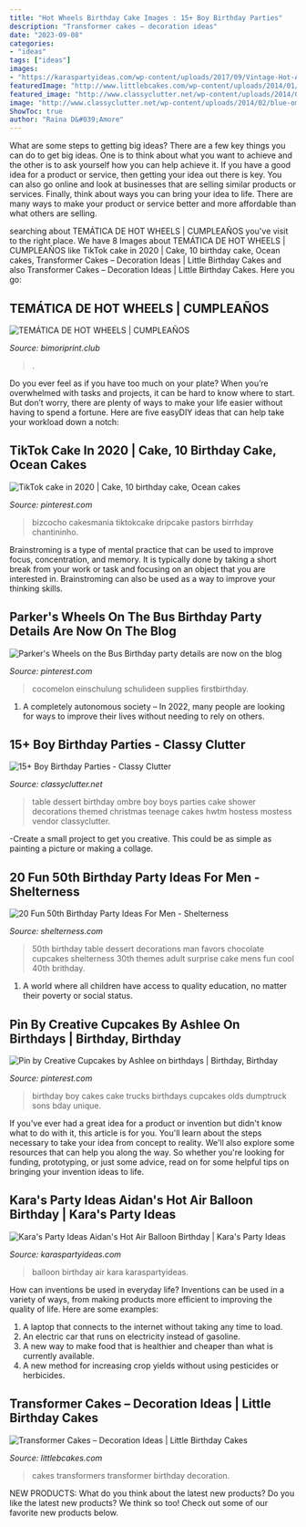 ```yaml
---
title: "Hot Wheels Birthday Cake Images : 15+ Boy Birthday Parties"
description: "Transformer cakes – decoration ideas"
date: "2023-09-08"
categories:
- "ideas"
tags: ["ideas"]
images:
- "https://karaspartyideas.com/wp-content/uploads/2017/09/Vintage-Hot-Air-Balloon-Birthday-Party-via-Karas-Party-Ideas-KarasPartyIdeas.com14.jpg"
featuredImage: "http://www.littlebcakes.com/wp-content/uploads/2014/01/Transformers-Cakes.jpg"
featured_image: "http://www.classyclutter.net/wp-content/uploads/2014/02/blue-ombre-dessert-table-cake.jpg"
image: "http://www.classyclutter.net/wp-content/uploads/2014/02/blue-ombre-dessert-table-cake.jpg"
ShowToc: true
author: "Raina D&#039;Amore"
---
```



What are some steps to getting big ideas?
There are a few key things you can do to get big ideas. One is to think about what you want to achieve and the other is to ask yourself how you can help achieve it. If you have a good idea for a product or service, then getting your idea out there is key. You can also go online and look at businesses that are selling similar products or services. Finally, think about ways you can bring your idea to life. There are many ways to make your product or service better and more affordable than what others are selling.

	

		
searching about TEMÁTICA DE HOT WHEELS | CUMPLEAÑOS you've visit to the right place. We have 8 Images about TEMÁTICA DE HOT WHEELS | CUMPLEAÑOS like TikTok cake in 2020 | Cake, 10 birthday cake, Ocean cakes, Transformer Cakes – Decoration Ideas | Little Birthday Cakes and also Transformer Cakes – Decoration Ideas | Little Birthday Cakes. Here you go:
		
    
## TEMÁTICA DE HOT WHEELS | CUMPLEAÑOS

<img loading=lazy src="http://bimoriprint.club/wp-content/uploads/2020/07/bimoriprint_hotwheels_13.jpg" onerror="this.onerror=null;this.src='https://tse3.mm.bing.net/th?id=OIP.opNUqYGs29Rnx_WhLmY1DQAAAA&amp;pid=15.1';" alt="TEMÁTICA DE HOT WHEELS | CUMPLEAÑOS">

_Source: bimoriprint.club_

>. 

	

Do you ever feel as if you have too much on your plate? When you’re overwhelmed with tasks and projects, it can be hard to know where to start. But don’t worry, there are plenty of ways to make your life easier without having to spend a fortune. Here are five easyDIY ideas that can help take your workload down a notch: 

    
## TikTok Cake In 2020 | Cake, 10 Birthday Cake, Ocean Cakes

<img loading=lazy src="https://i.pinimg.com/736x/5a/3a/37/5a3a37c8f58c0052ada085e9d1b4fbd6.jpg" onerror="this.onerror=null;this.src='https://tse4.mm.bing.net/th?id=OIP.nl4fblthiyEUOQGLKR3BogHaNK&amp;pid=15.1';" alt="TikTok cake in 2020 | Cake, 10 birthday cake, Ocean cakes">

_Source: pinterest.com_

>bizcocho cakesmania tiktokcake dripcake pastors birrhday chantininho. 

	

Brainstroming is a type of mental practice that can be used to improve focus, concentration, and memory. It is typically done by taking a short break from your work or task and focusing on an object that you are interested in. Brainstroming can also be used as a way to improve your thinking skills.

    
## Parker&#039;s Wheels On The Bus Birthday Party Details Are Now On The Blog

<img loading=lazy src="https://i.pinimg.com/736x/05/4f/6c/054f6cd0b9d29a0494faf75aca01ed9b.jpg" onerror="this.onerror=null;this.src='https://tse1.mm.bing.net/th?id=OIP.zORSWOQJVGMzCT7frgvdTgHaLH&amp;pid=15.1';" alt="Parker&#039;s Wheels on the Bus Birthday party details are now on the blog">

_Source: pinterest.com_

>cocomelon einschulung schulideen supplies firstbirthday. 

	

1. A completely autonomous society – In 2022, many people are looking for ways to improve their lives without needing to rely on others.

    
## 15+ Boy Birthday Parties - Classy Clutter

<img loading=lazy src="http://www.classyclutter.net/wp-content/uploads/2014/02/blue-ombre-dessert-table-cake.jpg" onerror="this.onerror=null;this.src='https://tse3.mm.bing.net/th?id=OIP.1SALzzQVuHrO2ckPT42DTAHaJ7&amp;pid=15.1';" alt="15+ Boy Birthday Parties - Classy Clutter">

_Source: classyclutter.net_

>table dessert birthday ombre boy boys parties cake shower decorations themed christmas teenage cakes hwtm hostess mostess vendor classyclutter. 

	

-Create a small project to get you creative. This could be as simple as painting a picture or making a collage. 

    
## 20 Fun 50th Birthday Party Ideas For Men - Shelterness

<img loading=lazy src="https://i.shelterness.com/2017/02/09-dessert-table-for-a-mans-brithday-party.jpg" onerror="this.onerror=null;this.src='https://tse4.mm.bing.net/th?id=OIP.8zn7iuq0mKAK4yd5gWlKcQHaLH&amp;pid=15.1';" alt="20 Fun 50th Birthday Party Ideas For Men - Shelterness">

_Source: shelterness.com_

>50th birthday table dessert decorations man favors chocolate cupcakes shelterness 30th themes adult surprise cake mens fun cool 40th brithday. 

	

1. A world where all children have access to quality education, no matter their poverty or social status. 

    
## Pin By Creative Cupcakes By Ashlee On Birthdays | Birthday, Birthday

<img loading=lazy src="https://i.pinimg.com/736x/f6/1e/06/f61e060ade193ffff52c8bf74d6bdc5f--boy-birthday-cakes-sons-birthday.jpg" onerror="this.onerror=null;this.src='https://tse4.mm.bing.net/th?id=OIP.nH2PdgIHhA_xyhCUjqsLvQHaJ4&amp;pid=15.1';" alt="Pin by Creative Cupcakes by Ashlee on birthdays | Birthday, Birthday">

_Source: pinterest.com_

>birthday boy cakes cake trucks birthdays cupcakes olds dumptruck sons bday unique. 

	

If you've ever had a great idea for a product or invention but didn't know what to do with it, this article is for you. You'll learn about the steps necessary to take your idea from concept to reality. We'll also explore some resources that can help you along the way. So whether you're looking for funding, prototyping, or just some advice, read on for some helpful tips on bringing your invention ideas to life.

    
## Kara&#039;s Party Ideas Aidan&#039;s Hot Air Balloon Birthday | Kara&#039;s Party Ideas

<img loading=lazy src="https://karaspartyideas.com/wp-content/uploads/2017/09/Vintage-Hot-Air-Balloon-Birthday-Party-via-Karas-Party-Ideas-KarasPartyIdeas.com14.jpg" onerror="this.onerror=null;this.src='https://tse4.mm.bing.net/th?id=OIP.7X6LeMHZ9DbyC2SO2aHA2wHaLH&amp;pid=15.1';" alt="Kara&#039;s Party Ideas Aidan&#039;s Hot Air Balloon Birthday | Kara&#039;s Party Ideas">

_Source: karaspartyideas.com_

>balloon birthday air kara karaspartyideas. 

	

How can inventions be used in everyday life?
Inventions can be used in a variety of ways, from making products more efficient to improving the quality of life. Here are some examples: 
1. A laptop that connects to the internet without taking any time to load. 
2. An electric car that runs on electricity instead of gasoline. 
3. A new way to make food that is healthier and cheaper than what is currently available. 
4. A new method for increasing crop yields without using pesticides or herbicides.

    
## Transformer Cakes – Decoration Ideas | Little Birthday Cakes

<img loading=lazy src="http://www.littlebcakes.com/wp-content/uploads/2014/01/Transformers-Cakes.jpg" onerror="this.onerror=null;this.src='https://tse4.mm.bing.net/th?id=OIP.eHYRBmX5yNIexl5GHSDxVQHaJ4&amp;pid=15.1';" alt="Transformer Cakes – Decoration Ideas | Little Birthday Cakes">

_Source: littlebcakes.com_

>cakes transformers transformer birthday decoration. 

	

NEW PRODUCTS: What do you think about the latest new products?
Do you like the latest new products? We think so too! Check out some of our favorite new products below.

